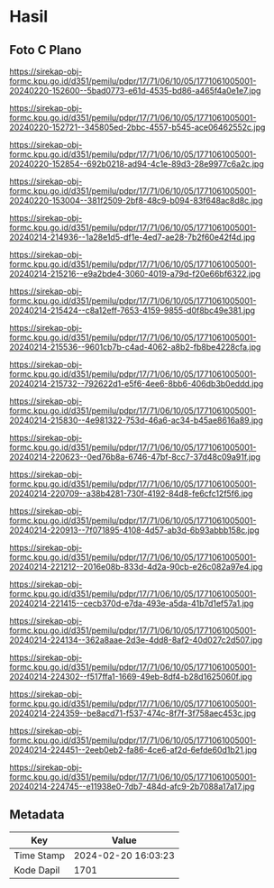 # Hasil

## Foto C Plano

https://sirekap-obj-formc.kpu.go.id/d351/pemilu/pdpr/17/71/06/10/05/1771061005001-20240220-152600--5bad0773-e61d-4535-bd86-a465f4a0e1e7.jpg

https://sirekap-obj-formc.kpu.go.id/d351/pemilu/pdpr/17/71/06/10/05/1771061005001-20240220-152721--345805ed-2bbc-4557-b545-ace06462552c.jpg

https://sirekap-obj-formc.kpu.go.id/d351/pemilu/pdpr/17/71/06/10/05/1771061005001-20240220-152854--692b0218-ad94-4c1e-89d3-28e9977c6a2c.jpg

https://sirekap-obj-formc.kpu.go.id/d351/pemilu/pdpr/17/71/06/10/05/1771061005001-20240220-153004--381f2509-2bf8-48c9-b094-83f648ac8d8c.jpg

https://sirekap-obj-formc.kpu.go.id/d351/pemilu/pdpr/17/71/06/10/05/1771061005001-20240214-214936--1a28e1d5-df1e-4ed7-ae28-7b2f60e42f4d.jpg

https://sirekap-obj-formc.kpu.go.id/d351/pemilu/pdpr/17/71/06/10/05/1771061005001-20240214-215216--e9a2bde4-3060-4019-a79d-f20e66bf6322.jpg

https://sirekap-obj-formc.kpu.go.id/d351/pemilu/pdpr/17/71/06/10/05/1771061005001-20240214-215424--c8a12eff-7653-4159-9855-d0f8bc49e381.jpg

https://sirekap-obj-formc.kpu.go.id/d351/pemilu/pdpr/17/71/06/10/05/1771061005001-20240214-215536--9601cb7b-c4ad-4062-a8b2-fb8be4228cfa.jpg

https://sirekap-obj-formc.kpu.go.id/d351/pemilu/pdpr/17/71/06/10/05/1771061005001-20240214-215732--792622d1-e5f6-4ee6-8bb6-406db3b0eddd.jpg

https://sirekap-obj-formc.kpu.go.id/d351/pemilu/pdpr/17/71/06/10/05/1771061005001-20240214-215830--4e981322-753d-46a6-ac34-b45ae8616a89.jpg

https://sirekap-obj-formc.kpu.go.id/d351/pemilu/pdpr/17/71/06/10/05/1771061005001-20240214-220623--0ed76b8a-6746-47bf-8cc7-37d48c09a91f.jpg

https://sirekap-obj-formc.kpu.go.id/d351/pemilu/pdpr/17/71/06/10/05/1771061005001-20240214-220709--a38b4281-730f-4192-84d8-fe6cfc12f5f6.jpg

https://sirekap-obj-formc.kpu.go.id/d351/pemilu/pdpr/17/71/06/10/05/1771061005001-20240214-220913--7f071895-4108-4d57-ab3d-6b93abbb158c.jpg

https://sirekap-obj-formc.kpu.go.id/d351/pemilu/pdpr/17/71/06/10/05/1771061005001-20240214-221212--2016e08b-833d-4d2a-90cb-e26c082a97e4.jpg

https://sirekap-obj-formc.kpu.go.id/d351/pemilu/pdpr/17/71/06/10/05/1771061005001-20240214-221415--cecb370d-e7da-493e-a5da-41b7d1ef57a1.jpg

https://sirekap-obj-formc.kpu.go.id/d351/pemilu/pdpr/17/71/06/10/05/1771061005001-20240214-224134--362a8aae-2d3e-4dd8-8af2-40d027c2d507.jpg

https://sirekap-obj-formc.kpu.go.id/d351/pemilu/pdpr/17/71/06/10/05/1771061005001-20240214-224302--f517ffa1-1669-49eb-8df4-b28d1625060f.jpg

https://sirekap-obj-formc.kpu.go.id/d351/pemilu/pdpr/17/71/06/10/05/1771061005001-20240214-224359--be8acd71-f537-474c-8f7f-3f758aec453c.jpg

https://sirekap-obj-formc.kpu.go.id/d351/pemilu/pdpr/17/71/06/10/05/1771061005001-20240214-224451--2eeb0eb2-fa86-4ce6-af2d-6efde60d1b21.jpg

https://sirekap-obj-formc.kpu.go.id/d351/pemilu/pdpr/17/71/06/10/05/1771061005001-20240214-224745--e11938e0-7db7-484d-afc9-2b7088a17a17.jpg


## Metadata

| Key        | Value               |
| ---------- | ------------------- |
| Time Stamp | 2024-02-20 16:03:23 |
| Kode Dapil | 1701                |



